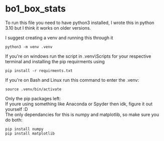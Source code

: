 # bo1_box_stats


To run this file you need to have python3 installed, I wrote this in python 3.10 but I think it works on older versions.

I suggest creating a venv and running this through it
```
python3 -m venv .venv
```
If you're on windows run the script in \.venv\Scripts for your respective terminal and installing the pip requirments using
```
pip install -r requirments.txt
```
If you're on Bash and Linux run this command to enter the .venv:
```
source .venv/bin/activate
```
Only the pip packages left: <br>
If youre using something like Anaconda or Spyder then idk, figure it out yourself :D <br>
The only dependancies for this is numpy and matplotlib, so make sure you 
do both:
```
pip install numpy
pip install matplotlib
```
